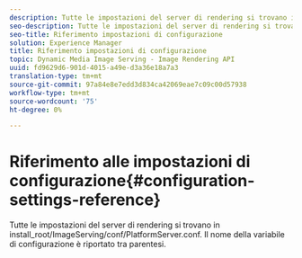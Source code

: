 ```yaml
---
description: Tutte le impostazioni del server di rendering si trovano in install_root/ImageServing/conf/PlatformServer.conf. Il nome della variabile di configurazione è riportato tra parentesi.
seo-description: Tutte le impostazioni del server di rendering si trovano in install_root/ImageServing/conf/PlatformServer.conf. Il nome della variabile di configurazione è riportato tra parentesi.
seo-title: Riferimento impostazioni di configurazione
solution: Experience Manager
title: Riferimento impostazioni di configurazione
topic: Dynamic Media Image Serving - Image Rendering API
uuid: fd9629d6-901d-4015-a49e-d3a36e18a7a3
translation-type: tm+mt
source-git-commit: 97a84e8e7edd3d834ca42069eae7c09c00d57938
workflow-type: tm+mt
source-wordcount: '75'
ht-degree: 0%

---
```



# Riferimento alle impostazioni di configurazione{#configuration-settings-reference}

Tutte le impostazioni del server di rendering si trovano in install_root/ImageServing/conf/PlatformServer.conf. Il nome della variabile di configurazione è riportato tra parentesi.

